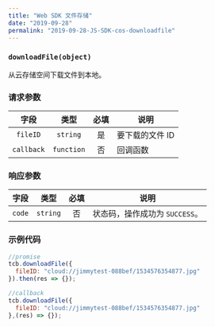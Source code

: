 ```yaml
---
title: "Web SDK 文件存储"
date: "2019-09-28"
permalink: "2019-09-28-JS-SDK-cos-downloadfile"
---
```


### `downloadFile(object)`
从云存储空间下载文件到本地。

### 请求参数

| 字段 | 类型 | 必填 | 说明 |
| :--: | :--: | :--: | -- |
| `fileID` | `string` | 是 | 要下载的文件 ID |
| `callback` | `function` | 否 | 回调函数 |

### 响应参数

| 字段 | 类型 | 必填 | 说明 |
| :--: | :--: | :--: | -- |
| `code`      | `string`               | 否   | 状态码，操作成功为 `SUCCESS`。 |

### 示例代码

```javascript
//promise
tcb.downloadFile({
  fileID: "cloud://jimmytest-088bef/1534576354877.jpg"
}).then(res => {});

//callback
tcb.downloadFile({
  fileID: "cloud://jimmytest-088bef/1534576354877.jpg"
},(res) => {});
```
